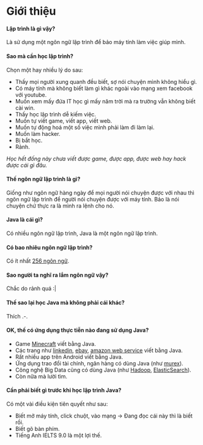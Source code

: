 # Giới thiệu

#### Lập trình là gì vậy?
Là sử dụng một ngôn ngữ lập trình để bảo máy tính làm việc giúp mình.

#### Sao mà cần học lập trình?
Chọn một hay nhiều lý do sau:
- Thấy mọi người xung quanh đều biết, sợ nói chuyện mình không hiểu gì.
- Có máy tính mà không biết làm gì khác ngoài vào mạng xem facebook với youtube.
- Muốn xem mấy đứa IT học gì mấy năm trời mà ra trường vẫn không biết cài win.
- Thấy học lập trình dễ kiếm việc.
- Muốn tự viết game, viết app, viết web.
- Muốn tự động hoá một số việc mình phải làm đi làm lại.
- Muốn làm hacker.
- Bị bắt học.
- Rảnh.

*Học hết đống này chưa viết được game, được app, được web hay hack được cái gì đâu.*

#### Thế ngôn ngữ lập trình là gì?
Giống như ngôn ngữ hàng ngày để mọi người nói chuyện được với nhau thì ngôn ngữ lập trình để người nói chuyện được với máy tính.
Bảo là nói chuyện chứ thực ra là mình ra lệnh cho nó.

#### Java là cái gì?
Có nhiều ngôn ngữ lập trình, Java là một ngôn ngữ lập trình.

#### Có bao nhiêu ngôn ngữ lập trình?
Có ít nhất [256 ngôn ngữ](https://en.wikipedia.org/wiki/List_of_programming_languages).

#### Sao người ta nghĩ ra lắm ngôn ngữ vậy?
Chắc do rảnh quá :|

#### Thế sao lại học Java mà không phải cái khác?
Thích .-.

#### OK, thế có ứng dụng thực tiễn nào đang sử dụng Java?
- Game [Minecraft](https://www.minecraft.net/) viết bằng Java.
- Các trang như [linkedin](https://www.linkedin.com/), [ebay](https://www.ebay.com/), [amazon web service](https://aws.amazon.com/) viết bằng Java.
- Rất nhiều app trên Android viết bằng Java.
- Ứng dụng trao đổi tài chính, ngân hàng có dùng Java (như [murex](https://www.murex.com/)).
- Công nghệ Big Data cũng có dùng Java (như [Hadoop](https://hadoop.apache.org/), [ElasticSearch](https://www.elastic.co/)).
- Còn nữa mà lười tìm.

#### Cần phải biết gì trước khi học lập trình Java?
Có một vài điều kiện tiên quyết như sau:
- Biết mở máy tính, click chuột, vào mạng &#8594; Đang đọc cái này thì là biết rồi.
- Biết gõ bàn phím.
- Tiếng Anh IELTS 9.0 là một lợi thế.
